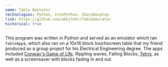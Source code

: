 ```yaml
---
name: Table Emulator
technologies: Python, IronPython, SharpDevelop
link: https://github.com/abejfehr/TableEmulator
historical: true
---
```


This program was written in Python and served as an emulator which ran `TableApp`s, which also ran on a 10x16 block touchscreen table that my friend produced as a group project for his Electrical Engineering degree. The apps included [Conway's Game of Life](https://en.wikipedia.org/wiki/Conway%27s_Game_of_Life), Rippling waves, Falling Blocks, [Tetris](https://en.wikipedia.org/wiki/Tetris), as well as a screensaver with blocks fading in and out.

